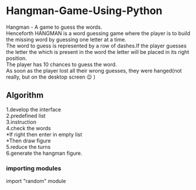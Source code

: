 # Hangman-Game-Using-Python
Hangman - A game to guess the words. </br>
Henceforth HANGMAN is a word guessing game where the player is to build the missing word by guessing one letter at a time.</br>
The word to guess is represented by a row of dashes.If the player guesses the letter the which is present in the word the letter will be placed in its right position.</br>
The player has 10 chances to guess the word.</br>
As soon as the player lost all their wrong guesses, they were hanged(not really, but on the desktop screen 😉 ) </br>
## Algorithm
1.develop the interface</br>
2.predefined list</br>
3.instruction</br>
4.check the words </br>
 *If right then enter in empty list</br>
 *Then draw figure</br>
5.reduce the turns</br>
6.generate the hangman figure.</br>

### importing modules
import "random" module
